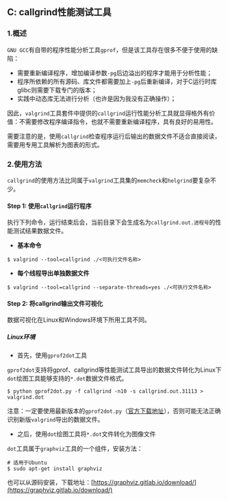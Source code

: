 ## C: callgrind性能测试工具

### 1.概述

`GNU GCC`有自带的程序性能分析工具`gprof`，但是该工具存在很多不便于使用的缺陷：

* 需要重新编译程序，增加编译参数`-pg`后边溢出的程序才能用于分析性能；
* 程序所依赖的所有源码、库文件都需要加上`-pg`后重新编译，对于C运行时库glibc则需要下载专门的版本；
* 实践中动态库无法进行分析（也许是因为我没有正确操作）；

因此，`valgrind`工具套件中提供的`callgrind`运行性能分析工具就显得格外有价值：不需要修改程序编译指令，也就不需要重新编译程序，具有良好的易用性。

需要注意的是，使用`callgrind`检查程序运行后输出的数据文件不适合直接阅读，需要用专用工具解析为图表的形式。

### 2.使用方法

`callgrind`的使用方法比同属于`valgrind`工具集的`memcheck`和`helgrind`要复杂不少。

#### Step 1: 使用`callgrind`运行程序

执行下列命令，运行结束后会，当前目录下会生成名为`callgrind.out.进程号`的性能测试结果数据文件。

* **基本命令**

```shell
$ valgrind --tool=callgrind ./<可执行文件名称>
```

* **每个线程导出单独数据文件**

```shell
$ valgrind --tool=callgrind --separate-threads=yes ./<可执行文件名称>
```

#### Step 2: 将callgrind输出文件可视化

数据可视化在Linux和Windows环境下所用工具不同。

##### Linux环境

* 首先，使用`gprof2dot`工具

`gprof2dot`支持将gprof、callgrind等性能测试工具导出的数据文件转化为Linux下`dot`绘图工具能够支持的`*.dot`数据文件格式。

```shell
$ python gprof2dot.py -f callgrind -n10 -s callgrind.out.31113 > valgrind.dot
```

注意：一定要使用最新版本的`gprof2dot.py`（[官方下载地址](https://github.com/jrfonseca/gprof2dot)），否则可能无法正确识别新版`valgrind`导出的数据文件。

* 之后，使用`dot`绘图工具将`*.dot`文件转化为图像文件

`dot`工具属于`graphviz`工具的一个组件，安装方法：

```shell
# 适用于Ubuntu
$ sudo apt-get install graphviz
```

也可以从源码安装，下载地址：[https://graphviz.gitlab.io/download/](https://graphviz.gitlab.io/download/)


